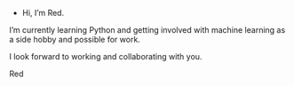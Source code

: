 - Hi, I’m Red.

I’m currently learning Python and getting involved with machine learning as a side hobby and possible for work.

I look forward to working and collaborating with you.

Red

